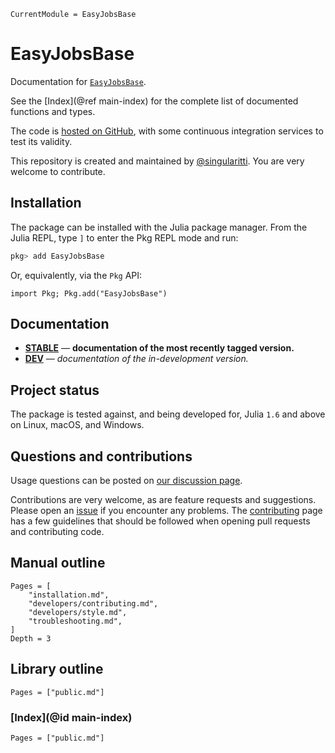 ```@meta
CurrentModule = EasyJobsBase
```

# EasyJobsBase

Documentation for [`EasyJobsBase`](https://github.com/MineralsCloud/EasyJobsBase.jl).

See the [Index](@ref main-index) for the complete list of documented functions
and types.

The code is [hosted on GitHub](https://github.com/MineralsCloud/EasyJobsBase.jl),
with some continuous integration services to test its validity.

This repository is created and maintained by [@singularitti](https://github.com/singularitti).
You are very welcome to contribute.

## Installation

The package can be installed with the Julia package manager.
From the Julia REPL, type `]` to enter the Pkg REPL mode and run:

```julia
pkg> add EasyJobsBase
```

Or, equivalently, via the `Pkg` API:

```@repl
import Pkg; Pkg.add("EasyJobsBase")
```

## Documentation

- [**STABLE**](https://MineralsCloud.github.io/EasyJobsBase.jl/stable) — **documentation of the most recently tagged version.**
- [**DEV**](https://MineralsCloud.github.io/EasyJobsBase.jl/dev) — _documentation of the in-development version._

## Project status

The package is tested against, and being developed for, Julia `1.6` and above on Linux,
macOS, and Windows.

## Questions and contributions

Usage questions can be posted on
[our discussion page](https://github.com/MineralsCloud/EasyJobsBase.jl/discussions).

Contributions are very welcome, as are feature requests and suggestions. Please open an
[issue](https://github.com/MineralsCloud/EasyJobsBase.jl/issues)
if you encounter any problems. The [contributing](@ref) page has
a few guidelines that should be followed when opening pull requests and contributing code.

## Manual outline

```@contents
Pages = [
    "installation.md",
    "developers/contributing.md",
    "developers/style.md",
    "troubleshooting.md",
]
Depth = 3
```

## Library outline

```@contents
Pages = ["public.md"]
```

### [Index](@id main-index)

```@index
Pages = ["public.md"]
```
